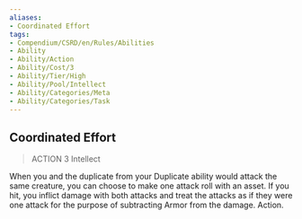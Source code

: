```yaml
---
aliases:
- Coordinated Effort
tags:
- Compendium/CSRD/en/Rules/Abilities
- Ability
- Ability/Action
- Ability/Cost/3
- Ability/Tier/High
- Ability/Pool/Intellect
- Ability/Categories/Meta
- Ability/Categories/Task
---
```


  
## Coordinated Effort  
>ACTION 3  Intellect  
  
When you and the duplicate from your Duplicate ability would attack the same creature, you can choose to make one attack roll with an asset. If you hit, you inflict damage with both attacks and treat the attacks as if they were one attack for the purpose of subtracting Armor from the damage. Action.